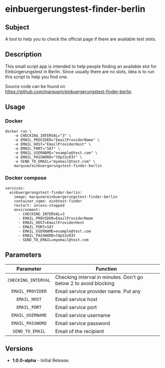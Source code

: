 # einbuergerungstest-finder-berlin

## Subject
A tool to help you to check the official page if there are available test slots.

## Description
This small script app is intended to help people finding an available slot for Einbürgerungstest in Berlin. Since usually there are no slots, idea is to run this script to help you find one.

Source code can be found on https://github.com/marqusm/einbuergerungstest-finder-berlin.

## Usage

### Docker
```
docker run \
    -e CHECKING_INTERVAL="3" \
    -e EMAIL_PROVIDER="EmailProviderName" \
    -e EMAIL_HOST="EmailProviderHost" \
    -e EMAIL_PORT="587" \
    -e EMAIL_USERNAME="example@test.com" \
    -e EMAIL_PASSWORD="t0pS3cR3t" \
    -e SEND_TO_EMAIL="myemail@test.com" \
    marqusm/einbuergerungstest-finder-berlin
```

### Docker compose
```
services:
  einbuergerungstest-finder-berlin:
    image: marqusm/einbuergerungstest-finder-berlin
    container_name: einbtest-finder
    restart: unless-stopped
    environment:
      - CHECKING_INTERVAL=3
      - EMAIL_PROVIDER=EmailProviderName
      - EMAIL_HOST=EmailProviderHost
      - EMAIL_PORT=587
      - EMAIL_USERNAME=example@test.com
      - EMAIL_PASSWORD=t0pS3cR3t
      - SEND_TO_EMAIL=myemail@test.com
```

## Parameters
|      Parameter      | Function                                                         |
|:-------------------:|------------------------------------------------------------------|
| `CHECKING_INTERVAL` | Checking interval in minutes. Don't go below 2 to avoid blocking |
|  `EMAIL_PROVIDER`   | Email service provider name. Put any                             |
|    `EMAIL_HOST`     | Email service host                                               |
|    `EMAIL_PORT`     | Email service port                                               |
|  `EMAIL_USERNAME`   | Email service username                                           |
|  `EMAIL_PASSWORD`   | Email service password                                           |
|   `SEND_TO_EMAIL`   | Email of the recipient                                           |


## Versions
* **1.0.0-alpha** - Initial Release.